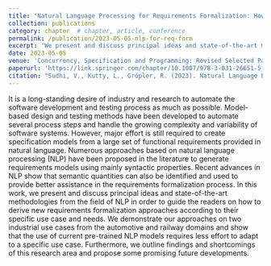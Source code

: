 ```yaml
---
title: "Natural Language Processing for Requirements Formalization: How to Derive New Approaches?"
collection: publications
category: chapter  # chapter, article, conference
permalink: /publication/2023-05-05-nlp-for-req-form
excerpt: 'We present and discuss principal ideas and state-of-the-art methodologies from the field of NLP in order to guide the readers on how to derive new requirements formalization approaches according to their specific use case and needs. We demonstrate our approaches on two industrial use cases from the automotive and railway domains and show that the use of current pre-trained NLP models requires less effort to adapt to a specific use case.'
date: 2023-05-05
venue: 'Concurrency, Specification and Programming: Revised Selected Papers from the 29th International Workshop on Concurrency, Specification and Programming (CS&P'21), Berlin, Germany'
paperurl: 'https://link.springer.com/chapter/10.1007/978-3-031-26651-5_1'
citation: "Sudhi, V., Kutty, L., Gröpler, R. (2023). Natural Language Processing for Requirements Formalization: How to Derive New Approaches?. In: Schlingloff, BH., Vogel, T., Skowron, A. (eds) Concurrency, Specification and Programming. Studies in Computational Intelligence, vol 1091. Springer, Cham. https://doi.org/10.1007/978-3-031-26651-5_1"
---
```


It is a long-standing desire of industry and research to automate the software development and testing process as much as possible. Model-based design and testing methods have been developed to automate several process steps and handle the growing complexity and variability of software systems. However, major effort is still required to create specification models from a large set of functional requirements provided in natural language. Numerous approaches based on natural language processing (NLP) have been proposed in the literature to generate requirements models using mainly syntactic properties. Recent advances in NLP show that semantic quantities can also be identified and used to provide better assistance in the requirements formalization process. In this work, we present and discuss principal ideas and state-of-the-art methodologies from the field of NLP in order to guide the readers on how to derive new requirements formalization approaches according to their specific use case and needs. We demonstrate our approaches on two industrial use cases from the automotive and railway domains and show that the use of current pre-trained NLP models requires less effort to adapt to a specific use case. Furthermore, we outline findings and shortcomings of this research area and propose some promising future developments.